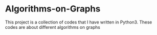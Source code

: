 # Algorithms-on-Graphs

This project is a collection of codes that I have written in Python3.
These codes are about different algorithms on graphs
